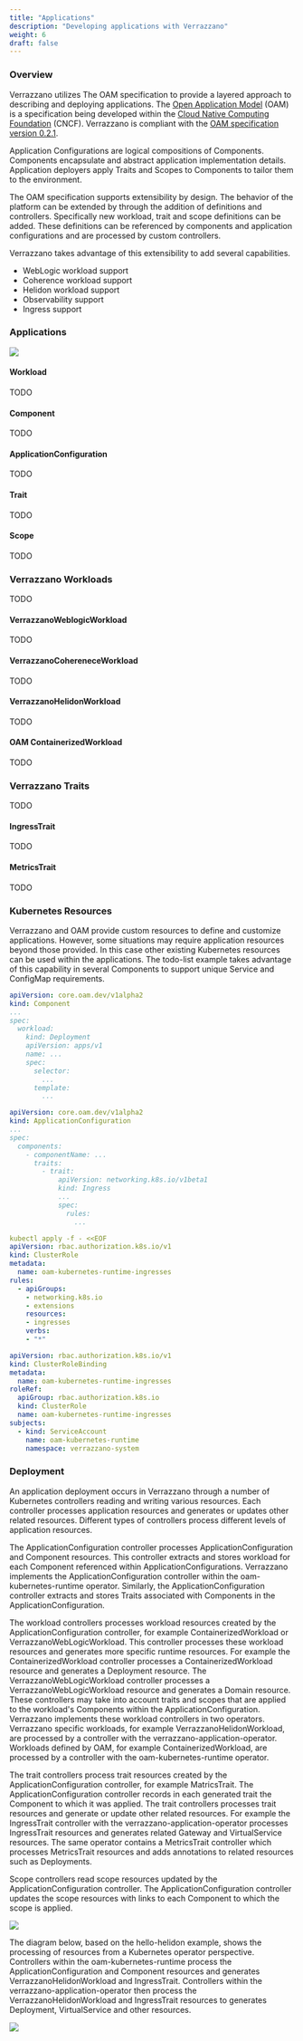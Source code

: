 ```yaml
---
title: "Applications"
description: "Developing applications with Verrazzano"
weight: 6
draft: false
---
```

### Overview
Verrazzano utilizes The OAM specification to provide a layered approach to describing and deploying applications.
The [Open Application Model](https://oam.dev/) (OAM) is a specification being developed within the [Cloud Native Computing Foundation](https://www.cncf.io/) (CNCF).
Verrazzano is compliant with the [OAM specification version 0.2.1](https://github.com/oam-dev/spec/tree/v0.2.1).

Application Configurations are logical compositions of Components.
Components encapsulate and abstract application implementation details.
Application deployers apply Traits and Scopes to Components to tailor them to the environment.

The OAM specification supports extensibility by design.
The behavior of the platform can be extended by through the addition of definitions and controllers.
Specifically new workload, trait and scope definitions can be added.
These definitions can be referenced by components and application configurations and are processed by custom controllers.

Verrazzano takes advantage of this extensibility to add several capabilities.
- WebLogic workload support
- Coherence workload support
- Helidon workload support
- Observability support
- Ingress support

### Applications
![](oam-arch.svg)

#### Workload
TODO

#### Component
TODO

#### ApplicationConfiguration
TODO

#### Trait
TODO

#### Scope
TODO

### Verrazzano Workloads
TODO

#### VerrazzanoWeblogicWorkload
TODO

#### VerrazzanoCohereneceWorkload
TODO

#### VerrazzanoHelidonWorkload
TODO

#### OAM ContainerizedWorkload
TODO

### Verrazzano Traits
TODO

#### IngressTrait
TODO

#### MetricsTrait
TODO

### Kubernetes Resources
Verrazzano and OAM provide custom resources to define and customize applications.
However, some situations may require application resources beyond those provided.
In this case other existing Kubernetes resources can be used within the applications.
The todo-list example takes advantage of this capability in several Components to support unique Service and ConfigMap requirements. 

```yaml
apiVersion: core.oam.dev/v1alpha2
kind: Component
...
spec:
  workload:
    kind: Deployment
    apiVersion: apps/v1
    name: ...
    spec:
      selector:
        ...
      template:
        ...
```

```yaml
apiVersion: core.oam.dev/v1alpha2
kind: ApplicationConfiguration
...
spec:
  components:
    - componentName: ...
      traits:
        - trait:
            apiVersion: networking.k8s.io/v1beta1
            kind: Ingress
            ...
            spec:
              rules:
                ...
```

```yaml
kubectl apply -f - <<EOF
apiVersion: rbac.authorization.k8s.io/v1
kind: ClusterRole
metadata:
  name: oam-kubernetes-runtime-ingresses
rules:
  - apiGroups:
    - networking.k8s.io
    - extensions
    resources:
    - ingresses
    verbs:
    - "*"
```

```yaml
apiVersion: rbac.authorization.k8s.io/v1
kind: ClusterRoleBinding
metadata:
  name: oam-kubernetes-runtime-ingresses
roleRef:
  apiGroup: rbac.authorization.k8s.io
  kind: ClusterRole
  name: oam-kubernetes-runtime-ingresses
subjects:
  - kind: ServiceAccount
    name: oam-kubernetes-runtime
    namespace: verrazzano-system
```

### Deployment
An application deployment occurs in Verrazzano through a number of Kubernetes controllers reading and writing various resources. 
Each controller processes application resources and generates or updates other related resources.
Different types of controllers process different levels of application resources.

The ApplicationConfiguration controller processes ApplicationConfiguration and Component resources.
This controller extracts and stores workload for each Component referenced within ApplicationConfigurations.
Verrazzano implements the ApplicationConfiguration controller within the oam-kubernetes-runtime operator.
Similarly, the ApplicationConfiguration controller extracts and stores Traits associated with Components in the ApplicationConfiguration. 

The workload controllers processes workload resources created by the ApplicationConfiguration controller, for example ContainerizedWorkload or VerrazzanoWebLogicWorkload.
This controller processes these workload resources and generates more specific runtime resources.
For example the ContainerizedWorkload controller processes a ContainerizedWorkload resource and generates a Deployment resource.
The VerrazzanoWebLogicWorkload controller processes a VerrazzanoWebLogicWorkload resource and generates a Domain resource.
These controllers may take into account traits and scopes that are applied to the workload's Components within the ApplicationConfiguration.
Verrazzano implements these workload controllers in two operators.
Verrazzano specific workloads, for example VerrazzanoHelidonWorkload, are processed by a controller with the verrazzano-application-operator.
Workloads defined by OAM, for example ContainerizedWorkload, are processed by a controller with the oam-kubernetes-runtime operator.

The trait controllers process trait resources created by the ApplicationConfiguration controller, for example MatricsTrait.
The ApplicationConfiguration controller records in each generated trait the Component to which it was applied.
The trait controllers processes trait resources and generate or update other related resources.
For example the IngressTrait controller with the verrazzano-application-operator processes IngressTrait resources and generates related Gateway and VirtualService resources.
The same operator contains a MetricsTrait controller which processes MetricsTrait resources and adds annotations to related resources such as Deployments.

Scope controllers read scope resources updated by the ApplicationConfiguration controller.
The ApplicationConfiguration controller updates the scope resources with links to each Component to which the scope is applied.

![](oam-flow.svg)

The diagram below, based on the hello-helidon example, shows the processing of resources from a Kubernetes operator perspective.
Controllers within the oam-kubernetes-runtime process the ApplicationConfiguration and Component resources and generates VerrazzanoHelidonWorkload and IngressTrait. 
Controllers within the verrazzano-application-operator then process the VerrazzanoHelidonWorkload and IngressTrait resources to generates Deployment, VirtualService and other resources. 

![](hello-helidon.svg)